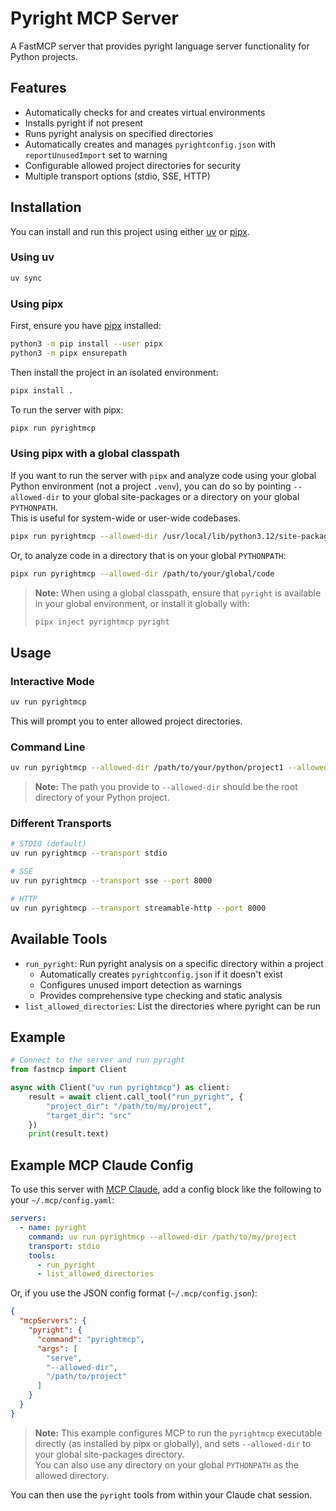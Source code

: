 # Pyright MCP Server

A FastMCP server that provides pyright language server functionality for Python projects.

## Features

- Automatically checks for and creates virtual environments
- Installs pyright if not present
- Runs pyright analysis on specified directories
- Automatically creates and manages `pyrightconfig.json` with `reportUnusedImport` set to warning
- Configurable allowed project directories for security
- Multiple transport options (stdio, SSE, HTTP)

## Installation

You can install and run this project using either [uv](https://github.com/astral-sh/uv) or [pipx](https://pypa.github.io/pipx/).

### Using uv

```bash
uv sync
```

### Using pipx

First, ensure you have [pipx](https://pypa.github.io/pipx/) installed:

```bash
python3 -m pip install --user pipx
python3 -m pipx ensurepath
```

Then install the project in an isolated environment:

```bash
pipx install .
```

To run the server with pipx:

```bash
pipx run pyrightmcp
```

### Using pipx with a global classpath

If you want to run the server with `pipx` and analyze code using your global Python environment (not a project `.venv`), you can do so by pointing `--allowed-dir` to your global site-packages or a directory on your global `PYTHONPATH`.  
This is useful for system-wide or user-wide codebases.

```bash
pipx run pyrightmcp --allowed-dir /usr/local/lib/python3.12/site-packages
```

Or, to analyze code in a directory that is on your global `PYTHONPATH`:

```bash
pipx run pyrightmcp --allowed-dir /path/to/your/global/code
```

> **Note:** When using a global classpath, ensure that `pyright` is available in your global environment, or install it globally with:
> ```bash
> pipx inject pyrightmcp pyright
> ```

## Usage

### Interactive Mode

```bash
uv run pyrightmcp
```

This will prompt you to enter allowed project directories.

### Command Line

```bash
uv run pyrightmcp --allowed-dir /path/to/your/python/project1 --allowed-dir /path/to/your/python/project2
```
> **Note:** The path you provide to `--allowed-dir` should be the root directory of your Python project.

### Different Transports

```bash
# STDIO (default)
uv run pyrightmcp --transport stdio

# SSE
uv run pyrightmcp --transport sse --port 8000

# HTTP
uv run pyrightmcp --transport streamable-http --port 8000
```

## Available Tools

- `run_pyright`: Run pyright analysis on a specific directory within a project
  - Automatically creates `pyrightconfig.json` if it doesn't exist
  - Configures unused import detection as warnings
  - Provides comprehensive type checking and static analysis
- `list_allowed_directories`: List the directories where pyright can be run

## Example

```python
# Connect to the server and run pyright
from fastmcp import Client

async with Client("uv run pyrightmcp") as client:
    result = await client.call_tool("run_pyright", {
        "project_dir": "/path/to/my/project",
        "target_dir": "src"
    })
    print(result.text)
```

## Example MCP Claude Config

To use this server with [MCP Claude](https://github.com/paulgb/mcp-claude), add a config block like the following to your `~/.mcp/config.yaml`:

```yaml
servers:
  - name: pyright
    command: uv run pyrightmcp --allowed-dir /path/to/my/project
    transport: stdio
    tools:
      - run_pyright
      - list_allowed_directories
```

Or, if you use the JSON config format (`~/.mcp/config.json`):

```json
{
  "mcpServers": {
    "pyright": {
      "command": "pyrightmcp",
      "args": [
        "serve",
        "--allowed-dir",
        "/path/to/project"
      ]
    }
  }
}
```

> **Note:** This example configures MCP to run the `pyrightmcp` executable directly (as installed by pipx or globally), and sets `--allowed-dir` to your global site-packages directory.  
> You can also use any directory on your global `PYTHONPATH` as the allowed directory.

You can then use the `pyright` tools from within your Claude chat session.
